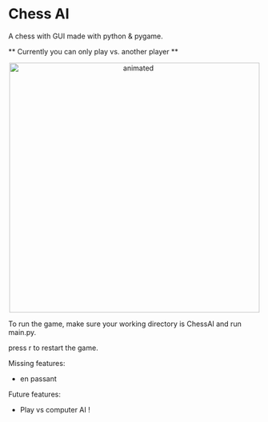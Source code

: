 # Chess AI
A chess with GUI made with python & pygame.

** Currently you can only play vs. another player **

<p align="center">
  <img src="https://user-images.githubusercontent.com/103533203/169710341-fd54f2cd-38da-4a8e-95c3-7afd65e60247.gif" width="500" height="500" alt="animated" />
</p>

To run the game, make sure your working directory is ChessAI and run main.py.

press r to restart the game.

Missing features:
- en passant

Future features:
- Play vs computer AI !
